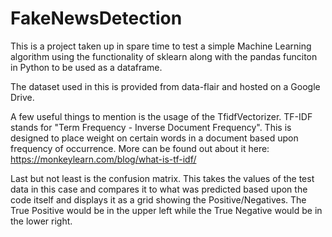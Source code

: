 # FakeNewsDetection

This is a project taken up in spare time to test a simple Machine Learning algorithm using the functionality of sklearn along with the pandas funciton in Python to be used as a dataframe.

The dataset used in this is provided from data-flair and hosted on a Google Drive.

A few useful things to mention is the usage of the TfidfVectorizer.  TF-IDF stands for "Term Frequency - Inverse Document Frequency".  This is designed to place weight on certain words in a document based upon frequency of occurrence.  More can be found out about it here:
https://monkeylearn.com/blog/what-is-tf-idf/

Last but not least is the confusion matrix.  This takes the values of the test data in this case and compares it to what was predicted based upon the code itself and displays it as a grid showing the Positive/Negatives.  The True Positive would be in the upper left while the True Negative would be in the lower right.
